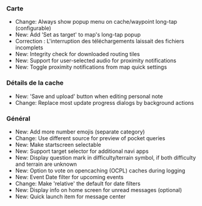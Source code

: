 ### Carte
- Change: Always show popup menu on cache/waypoint long-tap (configurable)
- New: Add 'Set as target' to map's long-tap popup
- Correction : L'interruption des téléchargements laissait des fichiers incomplets
- New: Integrity check for downloaded routing tiles
- New: Support for user-selected audio for proximity notifications
- New: Toggle proximity notifications from map quick settings

### Détails de la cache
- New: 'Save and upload' button when editing personal note
- Change: Replace most update progress dialogs by background actions

### Général
- New: Add more number emojis (separate category)
- Change: Use different source for preview of pocket queries
- New: Make startscreen selectable
- New: Support target selector for additional navi apps
- New: Display question mark in difficulty/terrain symbol, if both difficulty and terrain are unknown
- New: Option to vote on opencaching (OCPL) caches during logging
- New: Event Date filter for upcoming events
- Change: Make 'relative' the default for date filters
- New: Display info on home screen for unread messages (optional)
- New: Quick launch item for message center
